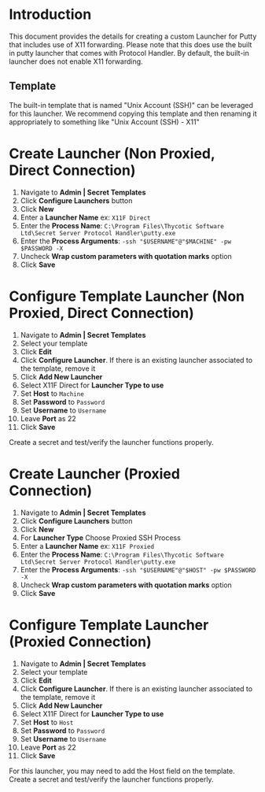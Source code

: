 # Introduction

This document provides the details for creating a custom Launcher for Putty that includes use of X11 forwarding. Please note that this does use the built in putty launcher that comes with Protocol Handler. By default, the built-in launcher does not enable X11 forwarding. 

## Template

The built-in template that is named "Unix Account (SSH)" can be leveraged for this launcher. We recommend copying this template and then renaming it appropriately to something like "Unix Account (SSH) - X11"


# Create Launcher (Non Proxied, Direct Connection)

1. Navigate to **Admin | Secret Templates**
1. Click **Configure Launchers** button
1. Click **New**
1. Enter a **Launcher Name** ex: `X11F Direct`
1. Enter the **Process Name**: `C:\Program Files\Thycotic Software Ltd\Secret Server Protocol Handler\putty.exe`
1. Enter the **Process Arguments**: `-ssh "$USERNAME"@"$MACHINE" -pw $PASSWORD -X`
1. Uncheck **Wrap custom parameters with quotation marks** option
1. Click **Save**


# Configure Template Launcher (Non Proxied, Direct Connection)

1. Navigate to **Admin | Secret Templates**
1. Select your template
1. Click **Edit**
1. Click **Configure Launcher**. If there is an existing launcher associated to the template, remove it
1. Click **Add New Launcher**
1. Select X11F Direct for **Launcher Type to use**
1. Set **Host** to `Machine`
1. Set **Password** to `Password`
1. Set **Username** to `Username`
1. Leave **Port** as 22 
1. Click **Save**

Create a secret and test/verify the launcher functions properly.


# Create Launcher (Proxied Connection)

1. Navigate to **Admin | Secret Templates**
1. Click **Configure Launchers** button
1. Click **New**
1. For **Launcher Type** Choose Proxied SSH Process
1. Enter a **Launcher Name** ex: `X11F Proxied`
1. Enter the **Process Name**: `C:\Program Files\Thycotic Software Ltd\Secret Server Protocol Handler\putty.exe`
1. Enter the **Process Arguments**: `-ssh "$USERNAME"@"$HOST" -pw $PASSWORD -X`
1. Uncheck **Wrap custom parameters with quotation marks** option
1. Click **Save**

# Configure Template Launcher (Proxied Connection)

1. Navigate to **Admin | Secret Templates**
1. Select your template
1. Click **Edit**
1. Click **Configure Launcher**. If there is an existing launcher associated to the template, remove it
1. Click **Add New Launcher**
1. Select X11F Direct for **Launcher Type to use**
1. Set **Host** to `Host`
1. Set **Password** to `Password`
1. Set **Username** to `Username`
1. Leave **Port** as 22 
1. Click **Save**

For this launcher, you may need to add the Host field on the template. Create a secret and test/verify the launcher functions properly.
